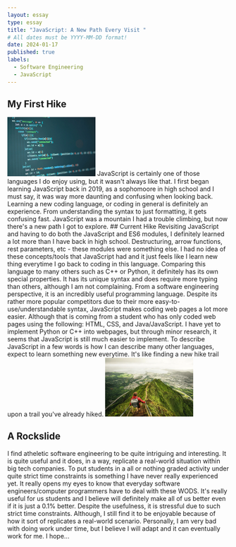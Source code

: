 ```yaml
---
layout: essay
type: essay
title: "JavaScript: A New Path Every Visit "
# All dates must be YYYY-MM-DD format!
date: 2024-01-17
published: true
labels:
  - Software Engineering
  - JavaScript
---
```

## My First Hike
<img width="200px" class="rounded float-start pe-4" src="../img/javascript.png">
JavaScript is certainly one of those languages I do enjoy using, but it wasn't always like that. I first began learning JavaScript back in 2019, as a sophomoore in high school and I must say, it was way more daunting and confusing when looking back. Learning a new coding language, or coding in general is definitely an experience. From understanding the syntax to just formatting, it gets confusing fast. JavaScript was a mountain I had a trouble climbing, but now there's a new path I got to explore. 
## Current Hike
Revisiting JavaScript and having to do both the JavaScript and ES6 modules, I definitely learned a lot more than I have back in high school. Destructuring, arrow functions, rest parameters, etc - these modules were something else. I had no idea of these concepts/tools that JavaScript had and it just feels like I learn new thing everytime I go back to coding in this language. Comparing this language to many others such as C++ or Python, it definitely has its own special properties. It has its unique syntax and does require more typing than others, although I am not complaining. From a software engineering perspective, it is an incredibly useful programming language. Despite its rather more popular competitors due to their more easy-to-use/understandable syntax, JavaScript makes coding web pages a lot more easier. Although that is coming from a student who has only coded web pages using the following: HTML, CSS, and Java/JavaScript. I have yet to implement Python or C++ into webpages, but through minor research, it seems that JavaScript is still much easier to implement. To describe JavaScript in a few words is how I can describe many other languages, expect to learn something new everytime. It's like finding a new hike trail upon a trail you've already hiked.
<img width="200px" class="rounded float-start pe-4" src="../img/hiking.png">

## A Rockslide
I find atheletic software engineering to be quite intriguing and interesting. It is quite useful and it does, in a way, replicate a real-world situation within big tech companies. To put students in a all or nothing graded activity under quite strict time constraints is something I have never really experienced yet. It really opens my eyes to know that everyday software engineers/computer programmers have to deal with these WODS. It's really useful for us students and I believe will definitely make all of us better even if it is just a 0.1% better. Despite the usefulness, it is stressful due to such strict time constraints. Although, I still find it to be enjoyable because of how it sort of replicates a real-world scenario. Personally, I am very bad with doing work under time, but I believe I will adapt and it can eventually work for me. I hope...
